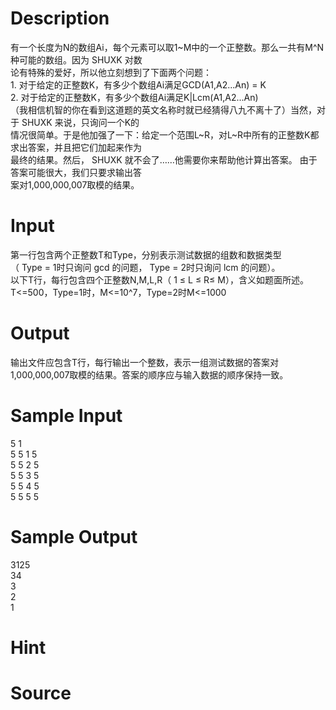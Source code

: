 
# Description

<div class="content"><div>
<div>有一个长度为N的数组Ai，每个元素可以取1~M中的一个正整数。那么一共有M^N种可能的数组。因为 SHUXK 对数</div>
<div>论有特殊的爱好，所以他立刻想到了下面两个问题：</div>
<div>1. 对于给定的正整数K，有多少个数组Ai满足GCD(A1,A2...An) = K</div>
<div>2. 对于给定的正整数K，有多少个数组Ai满足K|Lcm(A1,A2...An)</div>
<div>（我相信机智的你在看到这道题的英文名称时就已经猜得八九不离十了）当然，对于 SHUXK 来说，只询问一个K的</div>
<div>情况很简单。于是他加强了一下：给定一个范围L~R，对L~R中所有的正整数K都求出答案，并且把它们加起来作为</div>
<div>最终的结果。然后， SHUXK 就不会了……他需要你来帮助他计算出答案。 由于答案可能很大，我们只要求输出答</div>
<div>案对1,000,000,007取模的结果。</div>
<div></div>
</div>
<div></div>
<p></p></div>

# Input

<div class="content"><div>
<div>第一行包含两个正整数T和Type，分别表示测试数据的组数和数据类型</div>
<div>（ Type = 1时只询问 gcd 的问题， Type = 2时只询问 lcm 的问题）。</div>
<div>以下T行，每行包含四个正整数N,M,L,R（ 1 ≤ L ≤ R≤ M），含义如题面所述。</div>
<div>T&lt;=500，Type=1时，M&lt;=10^7，Type=2时M&lt;=1000</div>
</div>
<div></div>
<p></p></div>

# Output

<div class="content"><div>输出文件应包含T行，每行输出一个整数，表示一组测试数据的答案对</div>
<div>1,000,000,007取模的结果。答案的顺序应与输入数据的顺序保持一致。</div>
<div></div>
<p></p></div>

# Sample Input

<div class="content"><span class="sampledata">5 1<br/>
5 5 1 5<br/>
5 5 2 5<br/>
5 5 3 5<br/>
5 5 4 5<br/>
5 5 5 5</span></div>

# Sample Output

<div class="content"><span class="sampledata">3125<br/>
34<br/>
3 <br/>
2 <br/>
1</span></div>

# Hint

<div class="content"><p></p></div>

# Source

<div class="content"><p><a href="problemset.php?search="></a></p></div>

